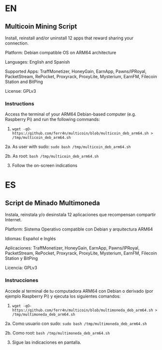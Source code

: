 # EN
## Multicoin Mining Script
Install, reinstall and/or uninstall 12 apps that reward sharing your connection.

Platform: Debian compatible OS on ARM64 architecture

Languages: English and Spanish

Supported Apps: TraffMonetizer, HoneyGain, EarnApp, Pawns/IPRoyal, PacketStream, RePocket, Proxyrack, ProxyLite, Mysterium, EarnFM, Filecoin Station and BitPing

License: GPLv3

### Instructions
Access the terminal of your ARM64 Debian-based computer (e.g. Raspberry Pi) and run the following commands:

1. `wget -qO- https://github.com/ferr4n/multicoin/blob/multicoin_deb_arm64.sh > /tmp/multicoin_deb_arm64.sh`

2a. As user with sudo: `sudo bash /tmp/multicoin_deb_arm64.sh`

2b. As root: `bash /tmp/multicoin_deb_arm64.sh`

3. Follow the on-screen indications


# ES
## Script de Minado Multimoneda
Instala, reinstala y/o desinstala 12 aplicaciones que recompensan compartir Internet.

Platform: Sistema Operativo compatible con Debian y arquitectura ARM64

Idiomas: Español e Inglés

Aplicaciones: TraffMonetizer, HoneyGain, EarnApp, Pawns/IPRoyal, PacketStream, RePocket, Proxyrack, ProxyLite, Mysterium, EarnFM, Filecoin Station y BitPing

Licencia: GPLv3

### Instrucciones
Accede al terminal de tu computadora ARM64 con Debian o derivado (por ejemplo Raspberry Pi) y ejecuta los siguientes comandos:

1. `wget -qO- https://github.com/ferr4n/multicoin/blob/multimoneda_deb_arm64.sh > /tmp/multimoneda_deb_arm64.sh`

2a. Como usuario con sudo: `sudo bash /tmp/multimoneda_deb_arm64.sh`

2b. Como root: `bash /tmp/multimoneda_deb_arm64.sh`

3. Sigue las indicaciones en pantalla.
